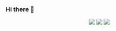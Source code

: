 ### Hi there 🌱

<div align="center">  
  <img src="https://img.shields.io/badge/-Node.js-339933?logo=Node.js"/>
  <img src="https://img.shields.io/badge/-React-61DAFB?logo=React"/>
  <img src="https://img.shields.io/badge/-Node.js-339933?logo=Node.js"/>
</div>
<!--
**oktrees/oktrees** is a ✨ _special_ ✨ repository because its `README.md` (this file) appears on your GitHub profile.

Here are some ideas to get you started:

- 👋
- 🔭 I’m currently working on ...
- 🌱 I’m currently learning ...
- 👯 I’m looking to collaborate on ...
- 🤔 I’m looking for help with ...
- 💬 Ask me about ...
- 📫 How to reach me: ...
- 😄 Pronouns: ...
- ⚡ Fun fact: ...
-->
